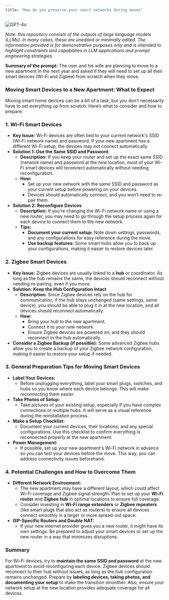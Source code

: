 ```yaml
---
title: "How do you preserve your smart networks during moves"
---
```

![GPT-4o](https://img.shields.io/badge/GPT--4o-3333FF?style=for-the-badge&logo=openai&logoColor=white)



*Note: this repository consists of the outputs of large language models (LLMs). In many cases, these are unedited or minimally edited. The information provided is for demonstrative purposes only and is intended to highlight constraints and capabilities in LLM applications and prompt engineering strategies.*


**Summary of the prompt:** The user and his wife are planning to move to a new apartment in the next year and asked if they will need to set up all their smart devices (Wi-Fi and Zigbee) from scratch when they move.

### Moving Smart Devices to a New Apartment: What to Expect

Moving smart home devices can be a bit of a task, but you don’t necessarily have to set everything up from scratch. Here’s what to consider and how to prepare:

### 1. **Wi-Fi Smart Devices**
   - **Key Issue:** Wi-Fi devices are often tied to your current network's SSID (Wi-Fi network name) and password. If your new apartment has a different Wi-Fi setup, the devices may not connect automatically.
   - **Solution 1: Use the Same SSID and Password**
     - **Description:** If you keep your router and set up the exact same SSID (network name) and password at the new location, most of your Wi-Fi smart devices will reconnect automatically without needing reconfiguration.
     - **How:** 
       - Set up your new network with the same SSID and password as your current setup before powering on your devices. 
       - Devices should automatically connect, and you won’t need to re-pair them.
   - **Solution 2: Reconfigure Devices**
     - **Description:** If you’re changing the Wi-Fi network name or using a new router, you may need to go through the setup process again for each device to connect them to the new network.
     - **Tips:**
       - **Document your current setup:** Note down settings, passwords, and any configurations for easy reference during the move.
       - **Use backup features:** Some smart hubs allow you to back up your configurations, making it easier to restore devices later.

### 2. **Zigbee Smart Devices**
   - **Key Issue:** Zigbee devices are usually linked to a **hub** or coordinator. As long as the hub remains the same, the devices should reconnect without needing re-pairing, even if you move.
   - **Solution: Keep the Hub Configuration Intact**
     - **Description:** Since Zigbee devices rely on the hub for communication, if the hub stays unchanged (same settings, same device), you should be able to plug it in at the new location, and all devices should reconnect automatically.
     - **How:**
       - Bring your hub to the new apartment.
       - Connect it to your new network.
       - Ensure Zigbee devices are powered on, and they should reconnect to the hub automatically.
   - **Consider a Zigbee Backup (if possible):** Some advanced Zigbee hubs allow you to create a backup of your Zigbee network configuration, making it easier to restore your setup if needed.

### 3. **General Preparation Tips for Moving Smart Devices**
   - **Label Your Devices:**
     - Before unplugging everything, label your smart plugs, switches, and hubs so you know where each device belongs. This will make reconnecting them easier.
   - **Take Photos of Setup:**
     - Take pictures of your existing setup, especially if you have complex connections or multiple hubs. It will serve as a visual reference during the reinstallation process.
   - **Make a Setup Checklist:**
     - Document your current devices, their locations, and any special configurations. Use this checklist to confirm everything is reconnected properly at the new apartment.
   - **Power Management:**
     - If possible, set up your new apartment's Wi-Fi network in advance so you can test your devices before the move. This way, you can address connectivity issues beforehand.

### 4. **Potential Challenges and How to Overcome Them**
   - **Different Network Environment:**
     - The new apartment may have a different layout, which could affect Wi-Fi coverage and Zigbee signal strength. Plan to set up your **Wi-Fi router** and **Zigbee hub** in optimal locations to ensure full coverage.
     - Consider investing in **Wi-Fi range extenders** or **Zigbee repeaters** (like smart plugs that also act as routers) to ensure all devices connect smoothly in a larger or more spread-out space.
   - **ISP-Specific Routers and Double NAT:**
     - If your new internet provider gives you a new router, it might have its own settings. Be prepared to adjust your smart devices or set up the new router in a way that minimizes disruptions.

### Summary
For Wi-Fi devices, try to **maintain the same SSID and password** at the new apartment to avoid reconfiguring each device. Zigbee devices should reconnect to their hub without issues, as long as the hub configuration remains unchanged. Prepare by **labeling devices, taking photos, and documenting your setup** to make the transition smoother. Also, ensure your network setup at the new location provides adequate coverage for all devices.